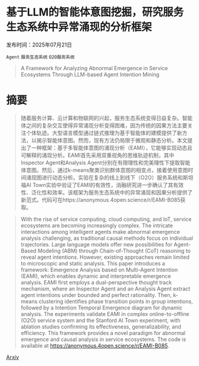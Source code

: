# 基于LLM的智能体意图挖掘，研究服务生态系统中异常涌现的分析框架

发布时间：2025年07月21日

`Agent` `服务生态系统` `O2O服务系统`

> A Framework for Analyzing Abnormal Emergence in Service Ecosystems Through LLM-based Agent Intention Mining

# 摘要

> 随着服务计算、云计算和物联网的兴起，服务生态系统变得日益复杂。智能体之间的复杂交互使得异常涌现分析变得困难，因为传统的因果方法主要关注个体轨迹。大型语言模型通过链式推理为基于智能体的建模提供了新方法，以揭示智能体意图。然而，现有方法仍局限于微观和静态分析。本文提出了一种框架：基于多智能体意图的涌现分析（EAMI），它能够实现动态且可解释的涌现分析。EAMI首先采用双重视角的思维轨迹机制，其中Inspector Agent和Analysis Agent分别在有限理性和完美理性下提取智能体意图。然后，通过k-means聚类识别群体意图的相变点，接着使用意图时间涌现图进行动态分析。实验在复杂的线上到线下（O2O）服务系统和斯坦福AI Town实验中验证了EAMI的有效性，消融研究进一步确认了其有效性、泛化性和效率。该框架为服务生态系统中的异常涌现和因果分析提供了新范式。代码可在https://anonymous.4open.science/r/EAMI-B085获取。

> With the rise of service computing, cloud computing, and IoT, service ecosystems are becoming increasingly complex. The intricate interactions among intelligent agents make abnormal emergence analysis challenging, as traditional causal methods focus on individual trajectories. Large language models offer new possibilities for Agent-Based Modeling (ABM) through Chain-of-Thought (CoT) reasoning to reveal agent intentions. However, existing approaches remain limited to microscopic and static analysis. This paper introduces a framework: Emergence Analysis based on Multi-Agent Intention (EAMI), which enables dynamic and interpretable emergence analysis. EAMI first employs a dual-perspective thought track mechanism, where an Inspector Agent and an Analysis Agent extract agent intentions under bounded and perfect rationality. Then, k-means clustering identifies phase transition points in group intentions, followed by a Intention Temporal Emergence diagram for dynamic analysis. The experiments validate EAMI in complex online-to-offline (O2O) service system and the Stanford AI Town experiment, with ablation studies confirming its effectiveness, generalizability, and efficiency. This framework provides a novel paradigm for abnormal emergence and causal analysis in service ecosystems. The code is available at https://anonymous.4open.science/r/EAMI-B085.

[Arxiv](https://arxiv.org/abs/2507.15770)